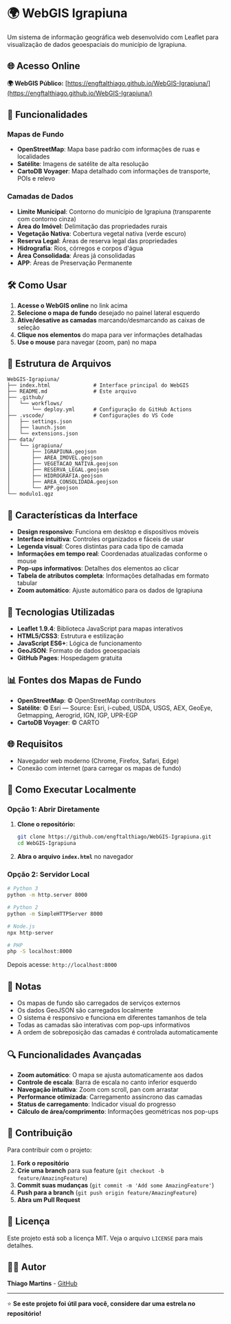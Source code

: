 # 🌍 WebGIS Igrapiuna

Um sistema de informação geográfica web desenvolvido com Leaflet para visualização de dados geoespaciais do município de Igrapiuna.

## 🌐 **Acesso Online**

**🌍 WebGIS Público:** [https://engftalthiago.github.io/WebGIS-Igrapiuna/](https://engftalthiago.github.io/WebGIS-Igrapiuna/)

## 🚀 Funcionalidades

### Mapas de Fundo
- **OpenStreetMap**: Mapa base padrão com informações de ruas e localidades
- **Satélite**: Imagens de satélite de alta resolução
- **CartoDB Voyager**: Mapa detalhado com informações de transporte, POIs e relevo

### Camadas de Dados
- **Limite Municipal**: Contorno do município de Igrapiuna (transparente com contorno cinza)
- **Área do Imóvel**: Delimitação das propriedades rurais
- **Vegetação Nativa**: Cobertura vegetal nativa (verde escuro)
- **Reserva Legal**: Áreas de reserva legal das propriedades
- **Hidrografia**: Rios, córregos e corpos d'água
- **Área Consolidada**: Áreas já consolidadas
- **APP**: Áreas de Preservação Permanente

## 🛠️ Como Usar

1. **Acesse o WebGIS online** no link acima
2. **Selecione o mapa de fundo** desejado no painel lateral esquerdo
3. **Ative/desative as camadas** marcando/desmarcando as caixas de seleção
4. **Clique nos elementos** do mapa para ver informações detalhadas
5. **Use o mouse** para navegar (zoom, pan) no mapa

## 📁 Estrutura de Arquivos

```
WebGIS-Igrapiuna/
├── index.html              # Interface principal do WebGIS
├── README.md               # Este arquivo
├── .github/
│   └── workflows/
│       └── deploy.yml      # Configuração do GitHub Actions
├── .vscode/                # Configurações do VS Code
│   ├── settings.json
│   ├── launch.json
│   └── extensions.json
├── data/
│   └── igrapiuna/
│       ├── IGRAPIUNA.geojson
│       ├── AREA_IMOVEL.geojson
│       ├── VEGETACAO_NATIVA.geojson
│       ├── RESERVA_LEGAL.geojson
│       ├── HIDROGRAFIA.geojson
│       ├── AREA_CONSOLIDADA.geojson
│       └── APP.geojson
└── modulo1.qgz
```

## 🎨 Características da Interface

- **Design responsivo**: Funciona em desktop e dispositivos móveis
- **Interface intuitiva**: Controles organizados e fáceis de usar
- **Legenda visual**: Cores distintas para cada tipo de camada
- **Informações em tempo real**: Coordenadas atualizadas conforme o mouse
- **Pop-ups informativos**: Detalhes dos elementos ao clicar
- **Tabela de atributos completa**: Informações detalhadas em formato tabular
- **Zoom automático**: Ajuste automático para os dados de Igrapiuna

## 🔧 Tecnologias Utilizadas

- **Leaflet 1.9.4**: Biblioteca JavaScript para mapas interativos
- **HTML5/CSS3**: Estrutura e estilização
- **JavaScript ES6+**: Lógica de funcionamento
- **GeoJSON**: Formato de dados geoespaciais
- **GitHub Pages**: Hospedagem gratuita

## 📊 Fontes dos Mapas de Fundo

- **OpenStreetMap**: © OpenStreetMap contributors
- **Satélite**: © Esri — Source: Esri, i-cubed, USDA, USGS, AEX, GeoEye, Getmapping, Aerogrid, IGN, IGP, UPR-EGP
- **CartoDB Voyager**: © CARTO

## 🌐 Requisitos

- Navegador web moderno (Chrome, Firefox, Safari, Edge)
- Conexão com internet (para carregar os mapas de fundo)

## 🚀 Como Executar Localmente

### Opção 1: Abrir Diretamente
1. **Clone o repositório:**
   ```bash
   git clone https://github.com/engftalthiago/WebGIS-Igrapiuna.git
   cd WebGIS-Igrapiuna
   ```
2. **Abra o arquivo `index.html`** no navegador

### Opção 2: Servidor Local
```bash
# Python 3
python -m http.server 8000

# Python 2
python -m SimpleHTTPServer 8000

# Node.js
npx http-server

# PHP
php -S localhost:8000
```

Depois acesse: `http://localhost:8000`

## 📝 Notas

- Os mapas de fundo são carregados de serviços externos
- Os dados GeoJSON são carregados localmente
- O sistema é responsivo e funciona em diferentes tamanhos de tela
- Todas as camadas são interativas com pop-ups informativos
- A ordem de sobreposição das camadas é controlada automaticamente

## 🔍 Funcionalidades Avançadas

- **Zoom automático**: O mapa se ajusta automaticamente aos dados
- **Controle de escala**: Barra de escala no canto inferior esquerdo
- **Navegação intuitiva**: Zoom com scroll, pan com arrastar
- **Performance otimizada**: Carregamento assíncrono das camadas
- **Status de carregamento**: Indicador visual do progresso
- **Cálculo de área/comprimento**: Informações geométricas nos pop-ups

## 🤝 Contribuição

Para contribuir com o projeto:

1. **Fork o repositório**
2. **Crie uma branch** para sua feature (`git checkout -b feature/AmazingFeature`)
3. **Commit suas mudanças** (`git commit -m 'Add some AmazingFeature'`)
4. **Push para a branch** (`git push origin feature/AmazingFeature`)
5. **Abra um Pull Request**

## 📄 Licença

Este projeto está sob a licença MIT. Veja o arquivo `LICENSE` para mais detalhes.

## 👨‍💻 Autor

**Thiago Martins** - [GitHub](https://github.com/engftalthiago)

---

⭐ **Se este projeto foi útil para você, considere dar uma estrela no repositório!** 